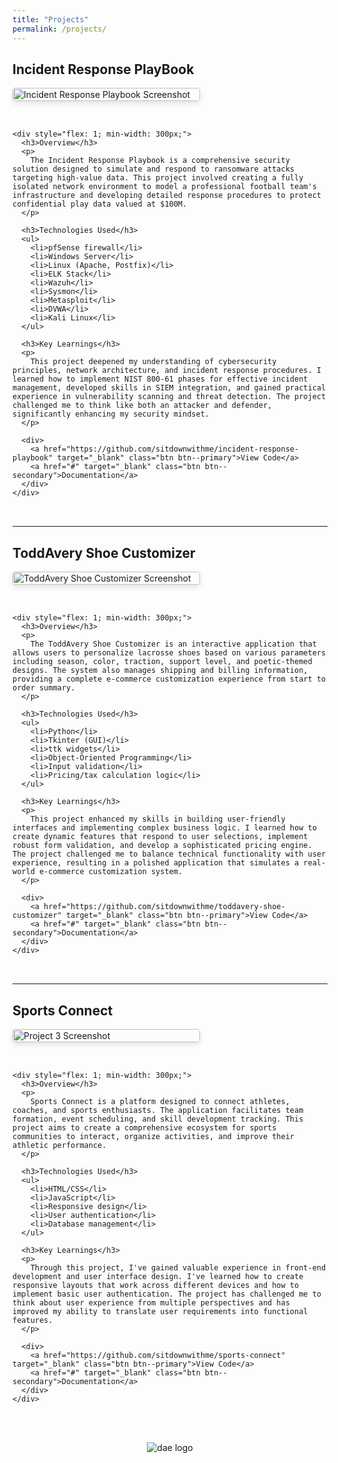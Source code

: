 ```yaml
---
title: "Projects"
permalink: /projects/
---
```



<div class="project-item" id="Incident Response PlayBook">
  <h2>Incident Response PlayBook</h2>
  
  <div style="display: flex; flex-wrap: wrap; gap: 2rem; margin-bottom: 2rem;">
    <div style="flex: 0 0 300px;">
      <img src="/assets/img/incident_response_playbook.png" alt="Incident Response Playbook Screenshot" style="width: 100%; border-radius: 4px; box-shadow: 0 4px 8px rgba(0,0,0,0.1);">
    </div>
    
    <div style="flex: 1; min-width: 300px;">
      <h3>Overview</h3>
      <p>
        The Incident Response Playbook is a comprehensive security solution designed to simulate and respond to ransomware attacks targeting high-value data. This project involved creating a fully isolated network environment to model a professional football team's infrastructure and developing detailed response procedures to protect confidential play data valued at $100M.
      </p>
      
      <h3>Technologies Used</h3>
      <ul>
        <li>pfSense firewall</li>
        <li>Windows Server</li>
        <li>Linux (Apache, Postfix)</li>
        <li>ELK Stack</li>
        <li>Wazuh</li>
        <li>Sysmon</li>
        <li>Metasploit</li>
        <li>DVWA</li>
        <li>Kali Linux</li>
      </ul>
      
      <h3>Key Learnings</h3>
      <p>
        This project deepened my understanding of cybersecurity principles, network architecture, and incident response procedures. I learned how to implement NIST 800-61 phases for effective incident management, developed skills in SIEM integration, and gained practical experience in vulnerability scanning and threat detection. The project challenged me to think like both an attacker and defender, significantly enhancing my security mindset.
      </p>
      
      <div>
        <a href="https://github.com/sitdownwithme/incident-response-playbook" target="_blank" class="btn btn--primary">View Code</a>
        <a href="#" target="_blank" class="btn btn--secondary">Documentation</a>
      </div>
    </div>
  </div>
</div>

<hr>

<div class="project-item" id="ToddAvery Shoe Customizer">
  <h2>ToddAvery Shoe Customizer</h2>
  
  <div style="display: flex; flex-wrap: wrap; gap: 2rem; margin-bottom: 2rem;">
    <div style="flex: 0 0 300px;">
      <img src="/assets/img/ToddAvery_Shoe.png" alt="ToddAvery Shoe Customizer Screenshot" style="width: 100%; border-radius: 4px; box-shadow: 0 4px 8px rgba(0,0,0,0.1);">
    </div>
    
    <div style="flex: 1; min-width: 300px;">
      <h3>Overview</h3>
      <p>
        The ToddAvery Shoe Customizer is an interactive application that allows users to personalize lacrosse shoes based on various parameters including season, color, traction, support level, and poetic-themed designs. The system also manages shipping and billing information, providing a complete e-commerce customization experience from start to order summary.
      </p>
      
      <h3>Technologies Used</h3>
      <ul>
        <li>Python</li>
        <li>Tkinter (GUI)</li>
        <li>ttk widgets</li>
        <li>Object-Oriented Programming</li>
        <li>Input validation</li>
        <li>Pricing/tax calculation logic</li>
      </ul>
      
      <h3>Key Learnings</h3>
      <p>
        This project enhanced my skills in building user-friendly interfaces and implementing complex business logic. I learned how to create dynamic features that respond to user selections, implement robust form validation, and develop a sophisticated pricing engine. The project challenged me to balance technical functionality with user experience, resulting in a polished application that simulates a real-world e-commerce customization system.
      </p>
      
      <div>
        <a href="https://github.com/sitdownwithme/toddavery-shoe-customizer" target="_blank" class="btn btn--primary">View Code</a>
        <a href="#" target="_blank" class="btn btn--secondary">Documentation</a>
      </div>
    </div>
  </div>
</div>

<hr>

<div class="project-item" id="Sports Connect">
  <h2>Sports Connect</h2>
  
  <div style="display: flex; flex-wrap: wrap; gap: 2rem; margin-bottom: 2rem;">
    <div style="flex: 0 0 300px;">
      <img src="/assets/img/project3-placeholder.jpg.svg" alt="Project 3 Screenshot" style="width: 100%; border-radius: 4px; box-shadow: 0 4px 8px rgba(0,0,0,0.1);">
    </div>
    
    <div style="flex: 1; min-width: 300px;">
      <h3>Overview</h3>
      <p>
        Sports Connect is a platform designed to connect athletes, coaches, and sports enthusiasts. The application facilitates team formation, event scheduling, and skill development tracking. This project aims to create a comprehensive ecosystem for sports communities to interact, organize activities, and improve their athletic performance.
      </p>
      
      <h3>Technologies Used</h3>
      <ul>
        <li>HTML/CSS</li>
        <li>JavaScript</li>
        <li>Responsive design</li>
        <li>User authentication</li>
        <li>Database management</li>
      </ul>
      
      <h3>Key Learnings</h3>
      <p>
        Through this project, I've gained valuable experience in front-end development and user interface design. I've learned how to create responsive layouts that work across different devices and how to implement basic user authentication. The project has challenged me to think about user experience from multiple perspectives and has improved my ability to translate user requirements into functional features.
      </p>
      
      <div>
        <a href="https://github.com/sitdownwithme/sports-connect" target="_blank" class="btn btn--primary">View Code</a>
        <a href="#" target="_blank" class="btn btn--secondary">Documentation</a>
      </div>
    </div>
  </div>
</div>

<div style="text-align: center; margin-top: 3rem;">
  <img src="/assets/img/dae.png" alt="dae logo" style="max-width: 150px; height: auto;">
</div>